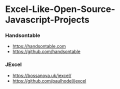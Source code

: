 # Excel-Like-Open-Source-Javascript-Projects

### Handsontable
+ https://handsontable.com
+ https://github.com/handsontable

### JExcel
+ https://bossanova.uk/jexcel/
+ https://github.com/paulhodel/jexcel
